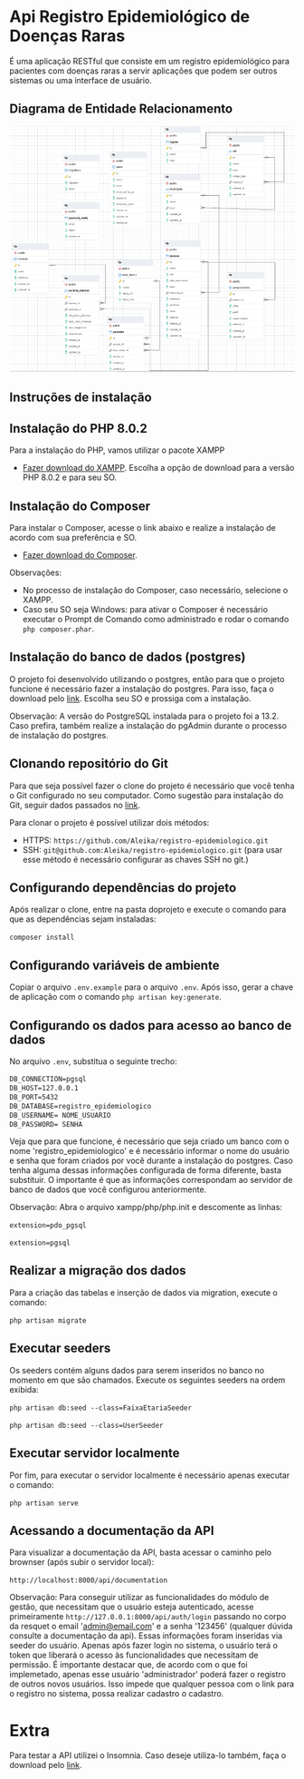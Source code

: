 # Api Registro Epidemiológico de Doenças Raras
É uma aplicação RESTful que consiste em um registro epidemiológico para pacientes com doenças raras a servir aplicações que podem ser outros sistemas ou uma interface de usuário.

## Diagrama de Entidade Relacionamento
<img src="https://github.com/Aleika/registro-epidemiologico/blob/main/database/diagrama_entidade_relacionamento.PNG">

## Instruções de instalação

## Instalação do PHP 8.0.2

Para a instalação do PHP, vamos utilizar o pacote XAMPP
- [Fazer download do XAMPP](https://www.apachefriends.org/download.html).
Escolha a opção de download para a versão PHP 8.0.2 e para seu SO.

## Instalação do Composer
Para instalar o Composer, acesse o link abaixo e realize a instalação de acordo com sua preferência e SO.
- [Fazer download do Composer](https://getcomposer.org/download/).

Observações: 
- No processo de instalação do Composer, caso necessário, selecione o XAMPP.
- Caso seu SO seja Windows: para ativar o Composer é necessário executar o Prompt de Comando como administrado e rodar o comando `php composer.phar`.

## Instalação do banco de dados (postgres)
O projeto foi desenvolvido utilizando o postgres, então para que o projeto funcione é necessário fazer a instalação do postgres. Para isso, faça o download pelo [link](https://www.postgresql.org/download/). Escolha seu SO e prossiga com a instalação. 

Observação: A versão do PostgreSQL instalada para o projeto foi a 13.2. Caso prefira, também realize a instalação do pgAdmin durante o processo de instalação do postgres.

## Clonando repositório do Git
Para que seja possível fazer o clone do projeto é necessário que você tenha o Git configurado no seu computador. Como sugestão para instalação do Git, seguir dados passados no [link](https://www.atlassian.com/br/git/tutorials/install-git).

Para clonar o projeto é possível utilizar dois métodos:
- HTTPS: `https://github.com/Aleika/registro-epidemiologico.git`
- SSH: `git@github.com:Aleika/registro-epidemiologico.git` (para usar esse método é necessário configurar as chaves SSH no git.)

## Configurando dependências do projeto
Após realizar o clone, entre na pasta doprojeto e execute o comando para que as dependências sejam instaladas:

```composer install```

## Configurando variáveis de ambiente
Copiar o arquivo `.env.example` para o arquivo `.env`. Após isso, gerar a chave de aplicação com o comando `php artisan key:generate`.

## Configurando os dados para acesso ao banco de dados
No arquivo `.env`, substitua o seguinte trecho:

```
DB_CONNECTION=pgsql
DB_HOST=127.0.0.1
DB_PORT=5432
DB_DATABASE=registro_epidemiologico
DB_USERNAME= NOME_USUARIO
DB_PASSWORD= SENHA
```
Veja que para que funcione, é necessário que seja criado um banco com o nome 'registro_epidemiologico' e é necessário informar o nome do usuário e senha que foram criados por você durante a instalação do postgres. Caso tenha alguma dessas informações configurada de forma diferente, basta substituir. O importante é que as informações correspondam ao servidor de banco de dados que você configurou anteriormente.

Observação: Abra o arquivo xampp/php/php.init e descomente as linhas:

```extension=pdo_pgsql```

```extension=pgsql```

## Realizar a migração dos dados
Para a criação das tabelas e inserção de dados via migration, execute o comando:

```php artisan migrate```

## Executar seeders
Os seeders contém alguns dados para serem inseridos no banco no momento em que são chamados. Execute os seguintes seeders na ordem exibida:

```php artisan db:seed --class=FaixaEtariaSeeder```

```php artisan db:seed --class=UserSeeder```

## Executar servidor localmente
Por fim, para executar o servidor localmente é necessário apenas executar o comando:

```php artisan serve```

## Acessando a documentação da API
Para visualizar a documentação da API, basta acessar o caminho pelo brownser (após subir o servidor local): 

```http://localhost:8000/api/documentation```

Observação: Para conseguir utilizar as funcionalidades do módulo de gestão, que necessitam que o usuário esteja autenticado, acesse primeiramente `http://127.0.0.1:8000/api/auth/login` passando no corpo da resquet o email 'admin@email.com' e a senha '123456' (qualquer dúvida consulte a documentação da api). Essas informações foram inseridas via seeder do usuário. Apenas após fazer login no sistema, o usuário terá o token que liberará o acesso às funcionalidades que necessitam de permissão. É importante destacar que, de acordo com o que foi implemetado, apenas esse usuário 'administrador' poderá fazer o registro de outros novos usuários. Isso impede que qualquer pessoa com o link para o registro no sistema, possa realizar cadastro o cadastro.

# Extra
Para testar a API utilizei o Insomnia. Caso deseje utiliza-lo também, faça o download pelo [link](https://insomnia.rest/). 
